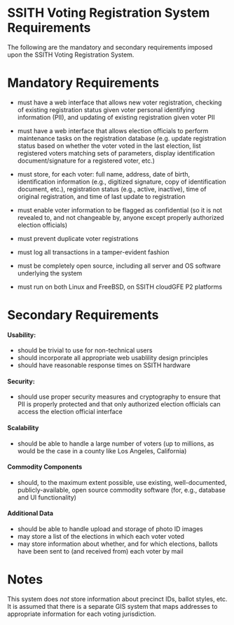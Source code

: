 SSITH Voting Registration System Requirements
===

The following are the mandatory and secondary requirements imposed upon
the SSITH Voting Registration System.

Mandatory Requirements
==

* must have a web interface that allows new voter registration, checking
of existing registration status given voter personal identifying
information (PII), and updating of existing registration given voter
PII

* must have a web interface that allows election officials to perform
maintenance tasks on the registration database (e.g. update registration
status based on whether the voter voted in the last election, list
registered voters matching sets of parameters, display identification
document/signature for a registered voter, etc.)

* must store, for each voter: full name, address, date of birth,
identification information (e.g., digitized signature, copy of
identification document, etc.), registration status (e.g., active,
inactive), time of original registration, and time of last update to
registration

* must enable voter information to be flagged as confidential (so it is
not revealed to, and not changeable by, anyone except properly
authorized election officials)

* must prevent duplicate voter registrations

* must log all transactions in a tamper-evident fashion

* must be completely open source, including all server and OS software
underlying the system

* must run on both Linux and FreeBSD, on SSITH cloudGFE P2 platforms

Secondary Requirements
==

#### Usability:

* should be trivial to use for non-technical users
* should incorporate all appropriate web usablility design principles
* should have reasonable response times on SSITH hardware

#### Security:

* should use proper security measures and cryptography to ensure that
PII is properly protected and that only authorized election officials
can access the election official interface

#### Scalability

* should be able to handle a large number of voters (up to millions, as
would be the case in a county like Los Angeles, California)

#### Commodity Components

* should, to the maximum extent possible, use existing, well-documented,
publicly-available, open source commodity software (for, e.g., database
and UI functionality)

#### Additional Data

* should be able to handle upload and storage of photo ID images
* may store a list of the elections in which each voter voted
* may store information about whether, and for which elections, ballots
have been sent to (and received from) each voter by mail

Notes
==

This system does _not_ store information about precinct IDs, ballot
styles, etc. It is assumed that there is a separate GIS system that maps
addresses to appropriate information for each voting jurisdiction.
